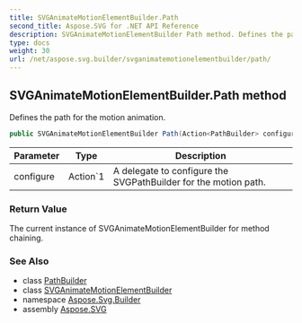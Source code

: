 ```yaml
---
title: SVGAnimateMotionElementBuilder.Path
second_title: Aspose.SVG for .NET API Reference
description: SVGAnimateMotionElementBuilder Path method. Defines the path for the motion animation
type: docs
weight: 30
url: /net/aspose.svg.builder/svganimatemotionelementbuilder/path/
---
```

## SVGAnimateMotionElementBuilder.Path method

Defines the path for the motion animation.

```csharp
public SVGAnimateMotionElementBuilder Path(Action<PathBuilder> configure)
```

| Parameter | Type | Description |
| --- | --- | --- |
| configure | Action`1 | A delegate to configure the SVGPathBuilder for the motion path. |

### Return Value

The current instance of SVGAnimateMotionElementBuilder for method chaining.

### See Also

* class [PathBuilder](../../pathbuilder/)
* class [SVGAnimateMotionElementBuilder](../)
* namespace [Aspose.Svg.Builder](../../../aspose.svg.builder/)
* assembly [Aspose.SVG](../../../)
